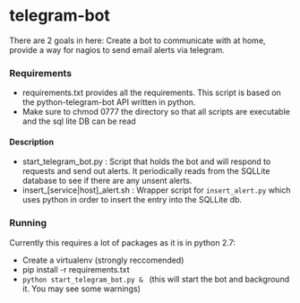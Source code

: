 # telegram-bot
There are 2 goals in here: Create a bot to communicate with at home, provide a way for nagios to send email alerts via telegram.

### Requirements ###
* requirements.txt provides all the requirements. This script is based on the python-telegram-bot API written in python.
* Make sure to chmod 0777 the directory so that all scripts are executable and the sql lite DB can be read

#### Description ####

 * start_telegram_bot.py : Script that holds the bot and will respond to requests and send out alerts. It periodically reads from the SQLLite database to see if there are any unsent alerts.
 * insert_[service|host]_alert.sh : Wrapper script for `insert_alert.py` which uses python in order to insert the entry into the SQLLite db.
 
### Running ###
 Currently this requires a lot of packages as it is in python 2.7:
 * Create a virtualenv (strongly reccomended)
 * pip install -r requirements.txt
 * `python start_telegram_bot.py & ` (this will start the bot and background it. You may see some warnings)
